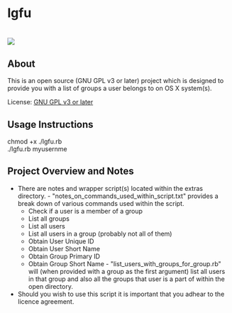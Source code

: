 # lgfu  #

<h1><img src="http://store.apple.com/Catalog/US/Images/pdp-guest-network-badge.png" valign="middle"/></h1>

About
--------

This is an open source (GNU GPL v3 or later) project which is designed to provide you with a list of groups a user belongs to on OS X system(s).

License: [GNU GPL v3 or later][1]


Usage Instructions
---------

chmod +x ./lgfu.rb<br>
./lgfu.rb myusernme

Project Overview and Notes
---------

  -  There are notes and wrapper script(s) located within the extras directory.
  	- "notes_on_commands_used_within_script.txt" provides a break down of various commands used within the script.
	  - Check if a user is a member of a group 
	  - List all groups
	  - List all users
	  - List all users in a group (probably not all of them)
	  - Obtain User Unique ID 
	  - Obtain User Short Name
	  - Obtain Group Primary ID 
	  - Obtain Group Short Name
  	- "list_users_with_groups_for_group.rb" will (when provided with a group as the first argument) list all users in that group and also all the groups that user is a part of within the open directory.
  -  Should you wish to use this script it is important that you adhear to the licence agreement.


  [1]: www.gnu.org/copyleft/gpl.html


